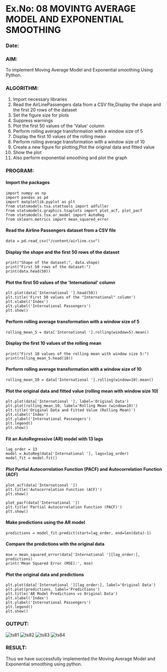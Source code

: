 # Ex.No: 08     MOVINTG AVERAGE MODEL AND EXPONENTIAL SMOOTHING
### Date: 


### AIM:
To implement Moving Average Model and Exponential smoothing Using Python.
### ALGORITHM:
1. Import necessary libraries
2. Read the AirLinePassengers data from a CSV file,Display the shape and the first 20 rows of
the dataset
3. Set the figure size for plots
4. Suppress warnings
5. Plot the first 50 values of the 'Value' column
6. Perform rolling average transformation with a window size of 5
7. Display the first 10 values of the rolling mean
8. Perform rolling average transformation with a window size of 10
9. Create a new figure for plotting,Plot the original data and fitted value
10. Show the plot
11. Also perform exponential smoothing and plot the graph
### PROGRAM:
#### Import the packages
```
import numpy as np
import pandas as pd
import matplotlib.pyplot as plt
from statsmodels.tsa.stattools import adfuller
from statsmodels.graphics.tsaplots import plot_acf, plot_pacf
from statsmodels.tsa.ar_model import AutoReg
from sklearn.metrics import mean_squared_error
```
#### Read the Airline Passengers dataset from a CSV file
```
data = pd.read_csv("/content/airline.csv")
```
#### Display the shape and the first 50 rows of the dataset
```
print("Shape of the dataset:", data.shape)
print("First 50 rows of the dataset:")
print(data.head(50))
```
#### Plot the first 50 values of the 'International' column
```
plt.plot(data['International '].head(50))
plt.title('First 50 values of the "International" column')
plt.xlabel('Index')
plt.ylabel('International Passengers')
plt.show()
```
#### Perform rolling average transformation with a window size of 5
```
rolling_mean_5 = data['International '].rolling(window=5).mean()
```
#### Display the first 10 values of the rolling mean
```
print("First 10 values of the rolling mean with window size 5:")
print(rolling_mean_5.head(10))
```
#### Perform rolling average transformation with a window size of 10
```
rolling_mean_10 = data['International '].rolling(window=10).mean()
```
#### Plot the original data and fitted value (rolling mean with window size 10)
```
plt.plot(data['International '], label='Original Data')
plt.plot(rolling_mean_10, label='Rolling Mean (window=10)')
plt.title('Original Data and Fitted Value (Rolling Mean)')
plt.xlabel('Index')
plt.ylabel('International Passengers')
plt.legend()
plt.show()
```
#### Fit an AutoRegressive (AR) model with 13 lags
```
lag_order = 13
model = AutoReg(data['International '], lags=lag_order)
model_fit = model.fit()
```
#### Plot Partial Autocorrelation Function (PACF) and Autocorrelation Function (ACF)
```
plot_acf(data['International '])
plt.title('Autocorrelation Function (ACF)')
plt.show()

plot_pacf(data['International '])
plt.title('Partial Autocorrelation Function (PACF)')
plt.show()
```
#### Make predictions using the AR model
```
predictions = model_fit.predict(start=lag_order, end=len(data)-1)
```
#### Compare the predictions with the original data
```
mse = mean_squared_error(data['International '][lag_order:], predictions)
print('Mean Squared Error (MSE):', mse)
```
#### Plot the original data and predictions
```
plt.plot(data['International '][lag_order:], label='Original Data')
plt.plot(predictions, label='Predictions')
plt.title('AR Model Predictions vs Original Data')
plt.xlabel('Index')
plt.ylabel('International Passengers')
plt.legend()
plt.show()
```
### OUTPUT:
![ts81](https://github.com/Kishore00007/TSA_EXP8/assets/94233985/48edc6ed-0a9f-4546-afe2-1d1d2bf6fe36)
![ts82](https://github.com/Kishore00007/TSA_EXP8/assets/94233985/fb0cd08f-facf-4411-bf5f-c6b241767b6b)
![ts83](https://github.com/Kishore00007/TSA_EXP8/assets/94233985/f01e74d1-c8dd-4e54-9fe5-cea738f2792c)
![ts84](https://github.com/Kishore00007/TSA_EXP8/assets/94233985/3551dae8-ef05-4cbb-8dfd-fa4587d6744d)



### RESULT:
Thus we have successfully implemented the Moving Average Model and Exponential smoothing using python.
